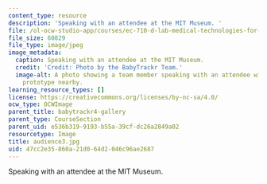```yaml
---
content_type: resource
description: 'Speaking with an attendee at the MIT Museum. '
file: /ol-ocw-studio-app/courses/ec-710-d-lab-medical-technologies-for-the-developing-world-spring-2010/47cc2e35860a21d064d2046c96ae2687_audience3.jpg
file_size: 60829
file_type: image/jpeg
image_metadata:
  caption: Speaking with an attendee at the MIT Museum.
  credit: 'Credit: Photo by the BabyTrackr Team.'
  image-alt: A photo showing a team member speaking with an attendee with poster and
    prototype nearby.
learning_resource_types: []
license: https://creativecommons.org/licenses/by-nc-sa/4.0/
ocw_type: OCWImage
parent_title: babytrackr4-gallery
parent_type: CourseSection
parent_uid: e536b319-9193-b55a-39cf-dc26a2849a02
resourcetype: Image
title: audience3.jpg
uid: 47cc2e35-860a-21d0-64d2-046c96ae2687
---
```

Speaking with an attendee at the MIT Museum. 
